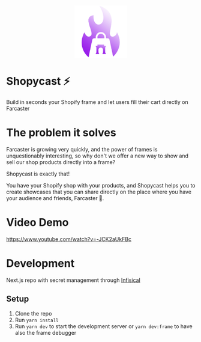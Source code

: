 <div align="center" style="width: 140px !important; margin: 2em auto !important">
  <img src="/public/images/logo.png" />
</div>

# Shopycast ⚡

Build in seconds your Shopify frame and let users fill their cart directly on Farcaster

# The problem it solves

Farcaster is growing very quickly, and the power of frames is unquestionably interesting, so why don't we offer a new way to show and sell our shop products directly into a frame?

Shopycast is exactly that!

You have your Shopify shop with your products, and Shopycast helps you to create showcases that you can share directly on the place where you have your audience and friends, Farcaster 💜.

# Video Demo

https://www.youtube.com/watch?v=-JCK2aUkFBc

# Development

Next.js repo with secret management through [Infisical](https://infisical.com/docs/documentation/guides/nextjs-vercel)

## Setup

1. Clone the repo
2. Run `yarn install`
3. Run `yarn dev` to start the development server or `yarn dev:frame` to have also the frame debugger
